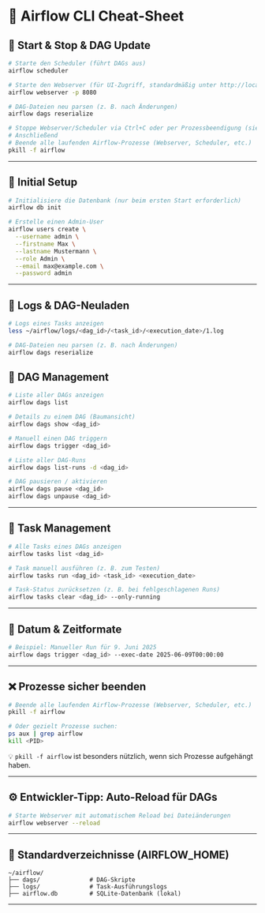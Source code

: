 # 🧠 Airflow CLI Cheat-Sheet

## 🚀 Start & Stop & DAG Update

```bash
# Starte den Scheduler (führt DAGs aus)
airflow scheduler

# Starte den Webserver (für UI-Zugriff, standardmäßig unter http://localhost:8080)
airflow webserver -p 8080

# DAG-Dateien neu parsen (z. B. nach Änderungen)
airflow dags reserialize

# Stoppe Webserver/Scheduler via Ctrl+C oder per Prozessbeendigung (siehe unten)
# Anschließend
# Beende alle laufenden Airflow-Prozesse (Webserver, Scheduler, etc.)
pkill -f airflow
```

---











## 🔧 Initial Setup

```bash
# Initialisiere die Datenbank (nur beim ersten Start erforderlich)
airflow db init

# Erstelle einen Admin-User
airflow users create \
  --username admin \
  --firstname Max \
  --lastname Mustermann \
  --role Admin \
  --email max@example.com \
  --password admin
```

---

## 📂 Logs & DAG-Neuladen

```bash
# Logs eines Tasks anzeigen
less ~/airflow/logs/<dag_id>/<task_id>/<execution_date>/1.log

# DAG-Dateien neu parsen (z. B. nach Änderungen)
airflow dags reserialize
```

## 📜 DAG Management

```bash
# Liste aller DAGs anzeigen
airflow dags list

# Details zu einem DAG (Baumansicht)
airflow dags show <dag_id>

# Manuell einen DAG triggern
airflow dags trigger <dag_id>

# Liste aller DAG-Runs
airflow dags list-runs -d <dag_id>

# DAG pausieren / aktivieren
airflow dags pause <dag_id>
airflow dags unpause <dag_id>
```

---

## 🧩 Task Management

```bash
# Alle Tasks eines DAGs anzeigen
airflow tasks list <dag_id>

# Task manuell ausführen (z. B. zum Testen)
airflow tasks run <dag_id> <task_id> <execution_date>

# Task-Status zurücksetzen (z. B. bei fehlgeschlagenen Runs)
airflow tasks clear <dag_id> --only-running
```

---

## 📆 Datum & Zeitformate

```bash
# Beispiel: Manueller Run für 9. Juni 2025
airflow dags trigger <dag_id> --exec-date 2025-06-09T00:00:00
```

---


## ❌ Prozesse sicher beenden

```bash
# Beende alle laufenden Airflow-Prozesse (Webserver, Scheduler, etc.)
pkill -f airflow

# Oder gezielt Prozesse suchen:
ps aux | grep airflow
kill <PID>
```

💡 `pkill -f airflow` ist besonders nützlich, wenn sich Prozesse aufgehängt haben.

---

## ⚙️ Entwickler-Tipp: Auto-Reload für DAGs

```bash
# Starte Webserver mit automatischem Reload bei Dateiänderungen
airflow webserver --reload
```

---

## 📁 Standardverzeichnisse (AIRFLOW_HOME)

```text
~/airflow/
├── dags/              # DAG-Skripte
├── logs/              # Task-Ausführungslogs
├── airflow.db         # SQLite-Datenbank (lokal)
```

---